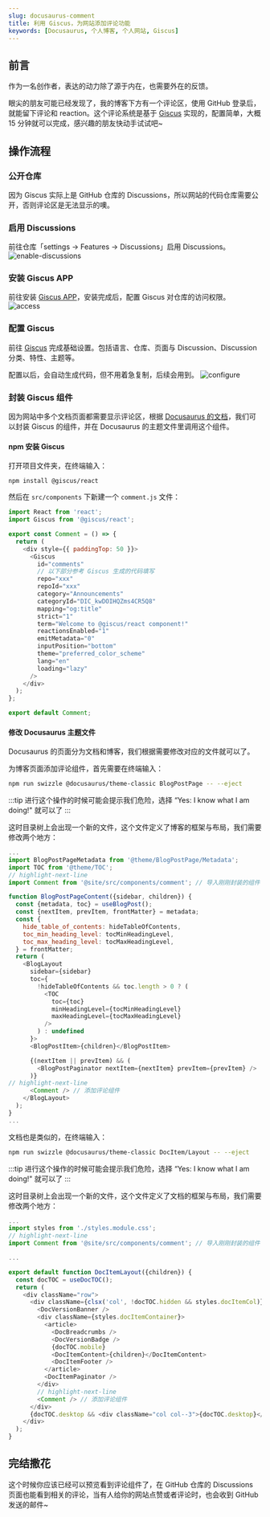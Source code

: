 ```yaml
---
slug: docusaurus-comment
title: 利用 Giscus，为网站添加评论功能
keywords: [Docusaurus, 个人博客, 个人网站, Giscus]
---
```


## 前言
作为一名创作者，表达的动力除了源于内在，也需要外在的反馈。  

眼尖的朋友可能已经发现了，我的博客下方有一个评论区，使用 GitHub 登录后，就能留下评论和 reaction。这个评论系统是基于 [Giscus](https://giscus.app/zh-CN) 实现的，配置简单，大概 15 分钟就可以完成，感兴趣的朋友快动手试试吧~

<!--truncate-->

## 操作流程
### 公开仓库
因为 Giscus 实际上是 GitHub 仓库的 Discussions，所以网站的代码仓库需要公开，否则评论区是无法显示的噢。

### 启用 Discussions
前往仓库「settings -> Features -> Discussions」启用 Discussions。
![enable-discussions](https://s1.vika.cn/space/2022/10/29/4e14aa302cff4fa78560156a0c2e7737)

### 安装 Giscus APP
前往安装 [Giscus APP](https://github.com/apps/giscus)，安装完成后，配置 Giscus 对仓库的访问权限。
![access](https://s1.vika.cn/space/2022/10/29/960fe0ea762f439c843ba1beb4765d48)

### 配置 Giscus
前往 [Giscus](https://giscus.app/zh-CN) 完成基础设置。包括语言、仓库、页面与 Discussion、Discussion 分类、特性、主题等。  

配置以后，会自动生成代码，但不用着急复制，后续会用到。
![configure](https://s1.vika.cn/space/2022/10/29/101b4420568c45d7a3768eec85fe4865)


### 封装 Giscus 组件
因为网站中多个文档页面都需要显示评论区，根据 [Docusaurus 的文档](https://www.docusaurus.cn/docs/swizzling)，我们可以封装 Giscus 的组件，并在 Docusaurus 的主题文件里调用这个组件。

#### npm 安装 Giscus 
打开项目文件夹，在终端输入：
```
npm install @giscus/react
```
然后在 `src/components` 下新建一个 `comment.js` 文件：
``` js
import React from 'react';
import Giscus from '@giscus/react';

export const Comment = () => {
  return (
    <div style={{ paddingTop: 50 }}>
      <Giscus
        id="comments"
        // 以下部分参考 Giscus 生成的代码填写
        repo="xxx" 
        repoId="xxx" 
        category="Announcements"
        categoryId="DIC_kwDOIHQZms4CR5Q8"
        mapping="og:title"
        strict="1"
        term="Welcome to @giscus/react component!"
        reactionsEnabled="1"
        emitMetadata="0"
        inputPosition="bottom"
        theme="preferred_color_scheme"
        lang="en"
        loading="lazy"
      />
    </div>
  );
};

export default Comment;
```
#### 修改 Docusaurus 主题文件
Docusaurus 的页面分为文档和博客，我们根据需要修改对应的文件就可以了。  

为博客页面添加评论组件，首先需要在终端输入：
``` bash
npm run swizzle @docusaurus/theme-classic BlogPostPage -- --eject
```

:::tip
进行这个操作的时候可能会提示我们危险，选择 “Yes: I know what I am doing!" 就可以了
:::

这时目录树上会出现一个新的文件，这个文件定义了博客的框架与布局，我们需要修改两个地方：
``` js
...
import BlogPostPageMetadata from '@theme/BlogPostPage/Metadata';
import TOC from '@theme/TOC';
// highlight-next-line
import Comment from '@site/src/components/comment'; // 导入刚刚封装的组件

function BlogPostPageContent({sidebar, children}) {
  const {metadata, toc} = useBlogPost();
  const {nextItem, prevItem, frontMatter} = metadata;
  const {
    hide_table_of_contents: hideTableOfContents,
    toc_min_heading_level: tocMinHeadingLevel,
    toc_max_heading_level: tocMaxHeadingLevel,
  } = frontMatter;
  return (
    <BlogLayout
      sidebar={sidebar}
      toc={
        !hideTableOfContents && toc.length > 0 ? (
          <TOC
            toc={toc}
            minHeadingLevel={tocMinHeadingLevel}
            maxHeadingLevel={tocMaxHeadingLevel}
          />
        ) : undefined
      }>
      <BlogPostItem>{children}</BlogPostItem>

      {(nextItem || prevItem) && (
        <BlogPostPaginator nextItem={nextItem} prevItem={prevItem} />
      )}
// highlight-next-line
      <Comment /> // 添加评论组件
    </BlogLayout>
  );
}
...
```

文档也是类似的，在终端输入：
``` bash
npm run swizzle @docusaurus/theme-classic DocItem/Layout -- --eject
```
:::tip
进行这个操作的时候可能会提示我们危险，选择 “Yes: I know what I am doing!" 就可以了
:::

这时目录树上会出现一个新的文件，这个文件定义了文档的框架与布局，我们需要修改两个地方：
``` js
...
import styles from './styles.module.css';
// highlight-next-line
import Comment from '@site/src/components/comment'; // 导入刚刚封装的组件

...

export default function DocItemLayout({children}) {
  const docTOC = useDocTOC();
  return (
    <div className="row">
      <div className={clsx('col', !docTOC.hidden && styles.docItemCol)}>
        <DocVersionBanner />
        <div className={styles.docItemContainer}>
          <article>
            <DocBreadcrumbs />
            <DocVersionBadge />
            {docTOC.mobile}
            <DocItemContent>{children}</DocItemContent>
            <DocItemFooter />
          </article>
          <DocItemPaginator />
        </div>
        // highlight-next-line
        <Comment /> // 添加评论组件
      </div>
      {docTOC.desktop && <div className="col col--3">{docTOC.desktop}</div>}
    </div>
  );
}
```

## 完结撒花
这个时候你应该已经可以预览看到评论组件了，在 GitHub 仓库的 Discussions 页面也能看到相关的评论，当有人给你的网站点赞或者评论时，也会收到 GitHub 发送的邮件~

